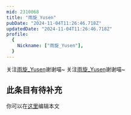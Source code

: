 ```yaml
---
mid: 2310068
title: "雨旋_Yusen"
pubDate: "2024-11-04T11:26:46.718Z"
updatedDate: "2024-11-04T11:26:46.718Z"
profile:
  {
    Nickname: ["雨旋_Yusen"],
  }
---
```


关注[雨旋_Yusen](https://space.bilibili.com/2310068)谢谢喵~ 关注[雨旋_Yusen](https://space.bilibili.com/2310068)谢谢喵~

## 此条目有待补充
你可以在[这里](https://github.com/Yuhanawa/VTuber.ICU-Content/edit/master/v/雨旋_Yusen/index.md)编辑本文
